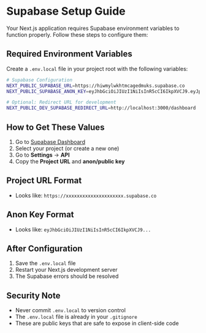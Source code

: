 # Supabase Setup Guide

Your Next.js application requires Supabase environment variables to function properly. Follow these steps to configure them:

## Required Environment Variables

Create a `.env.local` file in your project root with the following variables:

```bash
# Supabase Configuration
NEXT_PUBLIC_SUPABASE_URL=https://hiwmylwkhtmcagedmuks.supabase.co
NEXT_PUBLIC_SUPABASE_ANON_KEY=eyJhbGciOiJIUzI1NiIsInR5cCI6IkpXVCJ9.eyJpc3MiOiJzdXBhYmFzZSIsInJlZiI6Imhpd215bHdraHRtY2FnZWRtdWtzIiwicm9sZSI6ImFub24iLCJpYXQiOjE3NTUxNzYwNzEsImV4cCI6MjA3MDc1MjA3MX0.vbw9uZcZ4CMf8ooHWff7Qnb6hIvRrt5n_HolVom3F8U

# Optional: Redirect URL for development
NEXT_PUBLIC_DEV_SUPABASE_REDIRECT_URL=http://localhost:3000/dashboard
```

## How to Get These Values

1. Go to [Supabase Dashboard](https://supabase.com/dashboard)
2. Select your project (or create a new one)
3. Go to **Settings** → **API**
4. Copy the **Project URL** and **anon/public key**

## Project URL Format
- Looks like: `https://xxxxxxxxxxxxxxxxxxxxx.supabase.co`

## Anon Key Format
- Looks like: `eyJhbGciOiJIUzI1NiIsInR5cCI6IkpXVCJ9...`

## After Configuration

1. Save the `.env.local` file
2. Restart your Next.js development server
3. The Supabase errors should be resolved

## Security Note

- Never commit `.env.local` to version control
- The `.env.local` file is already in your `.gitignore`
- These are public keys that are safe to expose in client-side code 